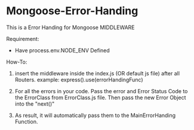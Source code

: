 # Mongoose-Error-Handing
This is a Error Handing for Mongoose MIDDLEWARE 

Requirement:
- Have process.env.NODE_ENV Defined

How-To:
1. insert the middleware inside the index.js (OR default js file) after all Routers.
example: 
    express().use(errorHandingFunc)
2. For all the errors in your code. Pass the error and Error Status Code to the ErrorClass from ErrorClass.js file. Then pass the new Error Object into the "next()"

3. As result, it will automatically pass them to the MainErrorHanding Function. 